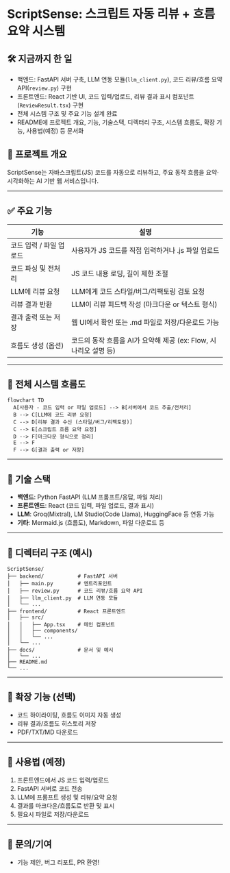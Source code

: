 # ScriptSense: 스크립트 자동 리뷰 + 흐름 요약 시스템

## 🛠️ 지금까지 한 일
- 백엔드: FastAPI 서버 구축, LLM 연동 모듈(`llm_client.py`), 코드 리뷰/흐름 요약 API(`review.py`) 구현
- 프론트엔드: React 기반 UI, 코드 입력/업로드, 리뷰 결과 표시 컴포넌트(`ReviewResult.tsx`) 구현
- 전체 시스템 구조 및 주요 기능 설계 완료
- README에 프로젝트 개요, 기능, 기술스택, 디렉터리 구조, 시스템 흐름도, 확장 기능, 사용법(예정) 등 문서화

## 📝 프로젝트 개요
ScriptSense는 자바스크립트(JS) 코드를 자동으로 리뷰하고, 주요 동작 흐름을 요약·시각화하는 AI 기반 웹 서비스입니다.

---

## ✅ 주요 기능
| 기능 | 설명 |
|------|------|
| 코드 입력 / 파일 업로드 | 사용자가 JS 코드를 직접 입력하거나 .js 파일 업로드 |
| 코드 파싱 및 전처리 | JS 코드 내용 로딩, 길이 제한 조절 |
| LLM에 리뷰 요청 | LLM에게 코드 스타일/버그/리팩토링 검토 요청 |
| 리뷰 결과 반환 | LLM이 리뷰 피드백 작성 (마크다운 or 텍스트 형식) |
| 결과 출력 또는 저장 | 웹 UI에서 확인 또는 .md 파일로 저장/다운로드 가능 |
| 흐름도 생성 (옵션) | 코드의 동작 흐름을 AI가 요약해 제공 (ex: Flow, 시나리오 설명 등) |

---

## 🔁 전체 시스템 흐름도
```mermaid
flowchart TD
  A[사용자 - 코드 입력 or 파일 업로드] --> B[서버에서 코드 추출/전처리]
  B --> C[LLM에 코드 리뷰 요청]
  C --> D[리뷰 결과 수신 (스타일/버그/리팩토링)]
  C --> E[스크립트 흐름 요약 요청]
  D --> F[마크다운 형식으로 정리]
  E --> F
  F --> G[결과 출력 or 저장]
```

---

## 🧩 기술 스택
- **백엔드**: Python FastAPI (LLM 프롬프트/응답, 파일 처리)
- **프론트엔드**: React (코드 입력, 파일 업로드, 결과 표시)
- **LLM**: Groq(Mixtral), LM Studio(Code Llama), HuggingFace 등 연동 가능
- **기타**: Mermaid.js (흐름도), Markdown, 파일 다운로드 등

---

## 📁 디렉터리 구조 (예시)
```
ScriptSense/
├── backend/           # FastAPI 서버
│   ├── main.py        # 엔트리포인트
│   ├── review.py      # 코드 리뷰/흐름 요약 API
│   ├── llm_client.py  # LLM 연동 모듈
│   └── ...
├── frontend/          # React 프론트엔드
│   ├── src/
│   │   ├── App.tsx    # 메인 컴포넌트
│   │   ├── components/
│   │   └── ...
│   └── ...
├── docs/              # 문서 및 예시
│   └── ...
├── README.md
└── ...
```

---

## 🧠 확장 기능 (선택)
- 코드 하이라이팅, 흐름도 이미지 자동 생성
- 리뷰 결과/흐름도 히스토리 저장
- PDF/TXT/MD 다운로드

---

## 🚀 사용법 (예정)
1. 프론트엔드에서 JS 코드 입력/업로드
2. FastAPI 서버로 코드 전송
3. LLM에 프롬프트 생성 및 리뷰/요약 요청
4. 결과를 마크다운/흐름도로 반환 및 표시
5. 필요시 파일로 저장/다운로드

---

## 🙋 문의/기여
- 기능 제안, 버그 리포트, PR 환영!